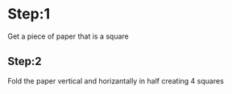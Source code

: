<!DOCTYPE html>
<html>
<head> 
  <title>How to Fold A Fortune Teller </title>
</head>
<Body> 
  <h1> Step:1 </h1>
  <p> Get a piece of paper that is a square </p>
  <h2> Step:2 </h2>
  <p> Fold the paper vertical and horizantally in half creating 4 squares </p>
</Body>
